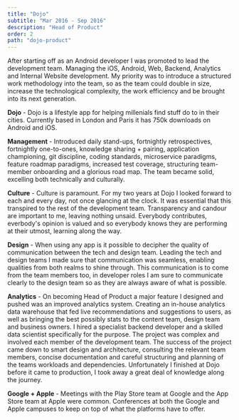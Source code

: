 ```yaml
---
title: "Dojo"
subtitle: "Mar 2016 - Sep 2016"
description: "Head of Product" 
order: 2
path: "dojo-product"
---
```


After starting off as an Android developer I was promoted to lead the development team. Managing the iOS, Android, Web, Backend, Analytics and Internal Website development. My priority was to introduce a structured work methodology into the team, so as the team could double in size, increase the technological complexity, the work efficiency and be brought into its next generation. 

**Dojo** - Dojo is a lifestyle app for helping millenials find stuff do to in their cities. Currently based in London and Paris it has 750k downloads on Android and iOS. 

**Management** - Introduced daily stand-ups, fortnightly retrospectives, fortnightly one-to-ones, knowledge sharing + pairing, application championing, git discipline, coding standards, microservice paradigms, feature roadmap paradigms, increased test coverage, structuring team-member onboarding and a glorious road map. The team became solid, excelling both technically and culturally. 

**Culture** - Culture is paramount. For my two years at Dojo I looked forward to each and every day, not once glancing at the clock. It was essential that this transpired to the rest of the development team. Transparency and candour are important to me, leaving nothing unsaid. Everybody contributes, everbody's opinion is valued and so everybody knows they are performing at their utmost, learning along the way. 

**Design** - When using any app is it possible to decipher the quality of communication between the tech and design team. Leading the tech and design teams I made sure that communication was seamless, enabling qualities from both realms to shine through. This communication is to come from the team members too, in developer roles I am sure to communicate clearly to the design team so as they are always aware of what is possible. 

**Analytics** - On becoming Head of Product a major feature I designed and pushed was an improved analytics system. Creating an in-house analytics data warehouse that fed live recommendations and suggestions to users, as well as bringing the best possibly stats to the content team, design team and business owners. I hired a specialist backend developer and a skilled data scientist specifically for the purpose. The project was complex and involved each member of the development team. The success of the project came down to smart design and architecture, consulting the relevant team members, concise documentation and careful structuring and planning of the teams workloads and dependencies. Unfortunately I finished at Dojo before it came to production, I took away a great deal of knowledge along the journey. 

**Google + Apple** - Meetings with the Play Store team at Google and the App Store team at Apple were common. Conferences at both the Google and Apple campuses to keep on top of what the platforms have to offer. 
